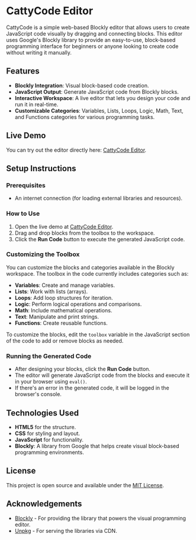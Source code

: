 # CattyCode Editor

CattyCode is a simple web-based Blockly editor that allows users to create JavaScript code visually by dragging and connecting blocks. This editor uses Google's Blockly library to provide an easy-to-use, block-based programming interface for beginners or anyone looking to create code without writing it manually.

## Features
- **Blockly Integration**: Visual block-based code creation.
- **JavaScript Output**: Generate JavaScript code from Blockly blocks.
- **Interactive Workspace**: A live editor that lets you design your code and run it in real-time.
- **Customizable Categories**: Variables, Lists, Loops, Logic, Math, Text, and Functions categories for various programming tasks.

## Live Demo
You can try out the editor directly here: [CattyCode Editor](https://cattycode.github.io/editor/).

## Setup Instructions

### Prerequisites
- An internet connection (for loading external libraries and resources).

### How to Use
1. Open the live demo at [CattyCode Editor](https://cattycode.github.io/editor/).
2. Drag and drop blocks from the toolbox to the workspace.
3. Click the **Run Code** button to execute the generated JavaScript code.

### Customizing the Toolbox
You can customize the blocks and categories available in the Blockly workspace. The toolbox in the code currently includes categories such as:
- **Variables**: Create and manage variables.
- **Lists**: Work with lists (arrays).
- **Loops**: Add loop structures for iteration.
- **Logic**: Perform logical operations and comparisons.
- **Math**: Include mathematical operations.
- **Text**: Manipulate and print strings.
- **Functions**: Create reusable functions.

To customize the blocks, edit the `toolbox` variable in the JavaScript section of the code to add or remove blocks as needed.

### Running the Generated Code
- After designing your blocks, click the **Run Code** button.
- The editor will generate JavaScript code from the blocks and execute it in your browser using `eval()`.
- If there's an error in the generated code, it will be logged in the browser's console.

## Technologies Used
- **HTML5** for the structure.
- **CSS** for styling and layout.
- **JavaScript** for functionality.
- **Blockly**: A library from Google that helps create visual block-based programming environments.

## License
This project is open source and available under the [MIT License](LICENSE).

## Acknowledgements
- [Blockly](https://developers.google.com/blockly) - For providing the library that powers the visual programming editor.
- [Unpkg](https://unpkg.com/) - For serving the libraries via CDN.
